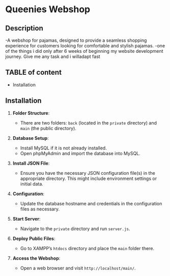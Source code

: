 # Queenies Webshop

## Description

-A webshop for pajamas, designed to provide a seamless shopping experience for customers looking for comfortable and stylish pajamas.
-one of the things i did only after 6 weeks of beginning my website development journey. Give me any task and i willadapt fast

## TABLE of content

- Installation

## Installation

1. **Folder Structure**:

   - There are two folders: `back` (located in the `private` directory) and `main` (the public directory).

2. **Database Setup**:

   - Install MySQL if it is not already installed.
   - Open phpMyAdmin and import the database into MySQL.

3. **Install JSON File**:
   - Ensure you have the necessary JSON configuration file(s) in the appropriate directory. This might include environment settings or initial data.
4. **Configuration**:

   - Update the database hostname and credentials in the configuration files as necessary.

5. **Start Server**:

   - Navigate to the `private` directory and run `server.js`.

6. **Deploy Public Files**:

   - Go to XAMPP’s `htdocs` directory and place the `main` folder there.

7. **Access the Webshop**:
   - Open a web browser and visit `http://localhost/main/`.
